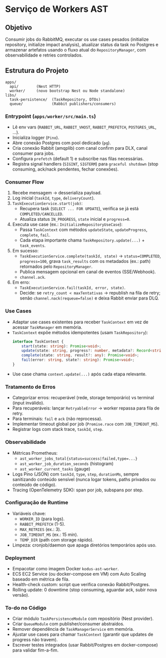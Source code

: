 # Serviço de Workers AST

## Objetivo

Consumir jobs do RabbitMQ, executar os use cases pesados (initialize repository, initialize impact analysis), atualizar status da task no Postgres e armazenar artefatos usando o fluxo atual do `RepositoryManager`, com observabilidade e retries controlados.

## Estrutura do Projeto

```
apps/
  api/        (Nest HTTP)
  worker/     (novo bootstrap Nest ou Node standalone)
libs/
  task-persistence/  (TaskRepository, DTOs)
  queue/             (Rabbit publishers/consumers)
```

### Entrypoint (`apps/worker/src/main.ts`)

- Lê env vars (`RABBIT_URL`, `RABBIT_VHOST`, `RABBIT_PREFETCH`, `POSTGRES_URL`, ...).
- Inicializa logger (`Pino`).
- Abre conexão Postgres com pool dedicado (`pg`).
- Cria conexão Rabbit (amqplib) com canal confirm para DLX, canal consumer para jobs.
- Configura `prefetch` (default 1) e subscribe nas filas necessárias.
- Registra signal handlers (`SIGINT`, `SIGTERM`) para `graceful shutdown` (stop consuming, ack/nack pendentes, fechar conexões).

### Consumer Flow

1. Recebe mensagem → desserializa payload.
2. Log inicial (`taskId`, `type`, `deliveryCount`).
3. `TaskExecutionService.start(job)`:
   - Recupera task (`SELECT ... FOR UPDATE`), verifica se já está `COMPLETED/CANCELLED`.
   - Atualiza status `IN_PROGRESS`, `state` inicial e `progress=0`.
4. Executa use case (ex.: `InitializeRepositoryUseCase`):
   - Passa `TaskContext` com métodos `updateState`, `updateProgress`, `complete`, `fail`.
   - Cada etapa importante chama `TaskRepository.update(...)` + `task_events`.
5. Em sucesso:
   - `TaskExecutionService.complete(taskId, state)` → `status=COMPLETED`, `progress=100`, grava `task_results` com os metadados (ex.: path) retornados pelo `RepositoryManager`.
   - Publica mensagem opcional em canal de eventos (SSE/Webhook).
   - `channel.ack`.
6. Em erro:
   - `TaskExecutionService.fail(taskId, error, state)`.
   - Decide: se `retry_count < maxTentativas` → republish na fila de retry; senão `channel.nack(requeue=false)` e deixa Rabbit enviar para DLQ.

### Use Cases

- Adaptar use cases existentes para receber `TaskContext` em vez de acessar `TaskManager` em memória.
- `TaskContext` expõe métodos idempotentes (usam `TaskRepository`):
  ```ts
  interface TaskContext {
      start(state: string): Promise<void>;
      update(state: string, progress?: number, metadata?: Record<string, any>): Promise<void>;
      complete(state: string, result?: any): Promise<void>;
      fail(error: string, state?: string): Promise<void>;
  }
  ```
- Use case chama `context.update(...)` após cada etapa relevante.

### Tratamento de Erros

- Categorizar erros: recuperável (rede, storage temporário) vs terminal (input inválido).
- Para recuperáveis: lançar `RetryableError` → worker repassa para fila de retry.
- Para terminais: `fail` e `ack` (não reprocessa).
- Implementar timeout global por job (`Promise.race` com `JOB_TIMEOUT_MS`).
- Registrar logs com stack trace, `taskId`, `step`.

### Observabilidade

- Métricas Prometheus:
  - `ast_worker_jobs_total{status=success|failed,type=...}`
  - `ast_worker_job_duration_seconds` (histogram)
  - `ast_worker_current_tasks` (gauge)
- Logs Pino (JSON) com `taskId`, `type`, `step`, `durationMs`, sempre sanitizando conteúdo sensível (nunca logar tokens, paths privados ou conteúdo de código).
- Tracing (OpenTelemetry SDK): span por job, subspans por step.

### Configuração de Runtime

- Variáveis chave:
  - `WORKER_ID` (para logs).
  - `RABBIT_PREFETCH` (1-5).
  - `MAX_RETRIES` (ex.: 3).
  - `JOB_TIMEOUT_MS` (ex.: 15 min).
  - `TEMP_DIR` (path com storage rápido).
- Limpeza: cronjob/daemon que apaga diretórios temporários após uso.

### Deployment

- Empacotar como imagem Docker `kodus-ast-worker`.
- ECS EC2 Service (ou docker-compose em VM) com Auto Scaling baseado em métrica de fila.
- Health-check custom: script que verifica conexão Rabbit/Postgres.
- Rolling update: 0 downtime (stop consuming, aguardar ack, subir nova versão).

### To-do no Código

- Criar módulo `TaskPersistenceModule` com repositório (Nest provider).
- Criar `QueueModule` com publisher/consumer abstraídos.
- Remover dependência de `TaskManagerService` em memória.
- Ajustar use cases para chamar `TaskContext` (garantir que updates de progress não travem).
- Escrever testes integrados (usar Rabbit/Postgres em docker-compose) para validar fim-a-fim.
